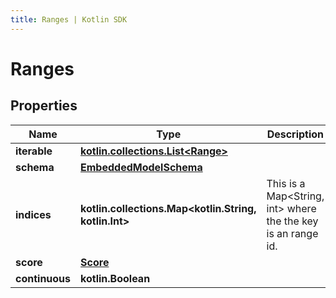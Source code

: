 ```yaml
---
title: Ranges | Kotlin SDK
---
```



# Ranges

## Properties
Name | Type | Description | Notes
------------ | ------------- | ------------- | -------------
**iterable** | [**kotlin.collections.List&lt;Range&gt;**](Range) |  | 
**schema** | [**EmbeddedModelSchema**](EmbeddedModelSchema) |  |  [optional]
**indices** | **kotlin.collections.Map&lt;kotlin.String, kotlin.Int&gt;** | This is a Map&lt;String, int&gt; where the the key is an range id. |  [optional]
**score** | [**Score**](Score) |  |  [optional]
**continuous** | **kotlin.Boolean** |  |  [optional]



